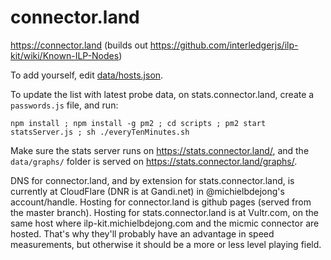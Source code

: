 # connector.land
https://connector.land (builds out https://github.com/interledgerjs/ilp-kit/wiki/Known-ILP-Nodes)

To add yourself, edit [data/hosts.json](https://github.com/michielbdejong/connector.land/edit/master/data/hosts.json).

To update the list with latest probe data, on stats.connector.land, create a `passwords.js` file, and run:

````
npm install ; npm install -g pm2 ; cd scripts ; pm2 start statsServer.js ; sh ./everyTenMinutes.sh
````

Make sure the stats server runs on https://stats.connector.land/, and the `data/graphs/` folder is served on https://stats.connector.land/graphs/.

DNS for connector.land, and by extension for stats.connector.land, is currently at CloudFlare (DNR is at Gandi.net) in @michielbdejong's account/handle.
Hosting for connector.land is github pages (served from the master branch). Hosting for stats.connector.land is at Vultr.com, on the same host where
ilp-kit.michielbdejong.com and the micmic connector are hosted. That's why they'll probably have an advantage in speed measurements, but otherwise it should
be a more or less level playing field.
